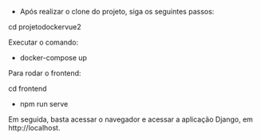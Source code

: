 
* Após realizar o clone do projeto, siga os seguintes passos:


cd projetodockervue2

Executar o comando: 

* docker-compose up

Para rodar o frontend:

cd frontend

* npm run serve

Em seguida, basta acessar o navegador e acessar a aplicação Django, em http://localhost.
